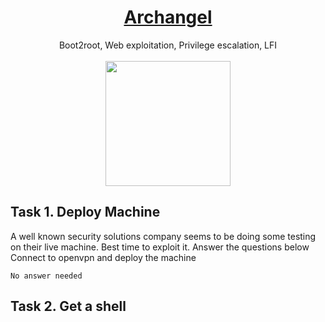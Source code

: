# <div align="center">[Archangel](https://tryhackme.com/r/room/archangel)</div>
<div align="center">Boot2root, Web exploitation, Privilege escalation, LFI</div>
<br>
<div align="center">
<img src="https://github.com/user-attachments/assets/a2d75f44-5757-47a5-899a-0b4fc03059ab" height="200"></img>
</div>

## Task 1. Deploy Machine

A well known security solutions company seems to be doing some testing on their live machine. Best time to exploit it.
Answer the questions below
Connect to openvpn and deploy the machine
```
No answer needed
```
## Task 2. Get a shell
